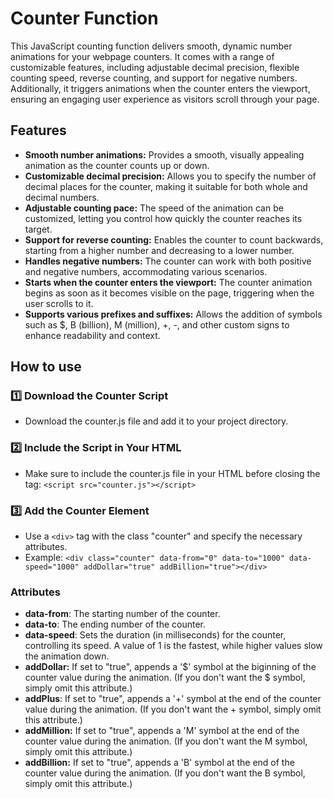 # Counter Function

This JavaScript counting function delivers smooth, dynamic number animations for your webpage counters. It comes with a range of customizable features, including adjustable decimal precision, flexible counting speed, reverse counting, and support for negative numbers. Additionally, it triggers animations when the counter enters the viewport, ensuring an engaging user experience as visitors scroll through your page.

## Features

- **Smooth number animations:** Provides a smooth, visually appealing animation as the counter counts up or down.
- **Customizable decimal precision:** Allows you to specify the number of decimal places for the counter, making it suitable for both whole and decimal numbers.
- **Adjustable counting pace:** The speed of the animation can be customized, letting you control how quickly the counter reaches its target.
- **Support for reverse counting:** Enables the counter to count backwards, starting from a higher number and decreasing to a lower number.
- **Handles negative numbers:** The counter can work with both positive and negative numbers, accommodating various scenarios.
- **Starts when the counter enters the viewport:** The counter animation begins as soon as it becomes visible on the page, triggering when the user scrolls to it.
- **Supports various prefixes and suffixes:** Allows the addition of symbols such as $, B (billion), M (million), +, -, and other custom signs to enhance readability and context.

## How to use

### 1️⃣ Download the Counter Script
- Download the counter.js file and add it to your project directory.
### 2️⃣ Include the Script in Your HTML
- Make sure to include the counter.js file in your HTML before closing the <body> tag:
  ```<script src="counter.js"></script>```
### 3️⃣ Add the Counter Element
- Use a ```<div>``` tag with the class "counter" and specify the necessary attributes.
- Example: ```<div class="counter" data-from="0" data-to="1000" data-speed="1000" addDollar="true" addBillion="true"></div>```

### Attributes
- **data-from**: The starting number of the counter.
- **data-to**: The ending number of the counter.
- **data-speed**: Sets the duration (in milliseconds) for the counter, controlling its speed. A value of 1 is the fastest, while higher values slow the animation down.
- **addDollar:** If set to "true", appends a '$' symbol at the biginning of the counter value during the animation. (If you don't want the $ symbol, simply omit this attribute.)
- **addPlus**: If set to "true", appends a '+' symbol at the end of the counter value during the animation. (If you don't want the + symbol, simply omit this attribute.)
- **addMillion:** If set to "true", appends a 'M' symbol at the end of the counter value during the animation. (If you don't want the M symbol, simply omit this attribute.)
- **addBillion:** If set to "true", appends a 'B' symbol at the end of the counter value during the animation. (If you don't want the B symbol, simply omit this attribute.)
